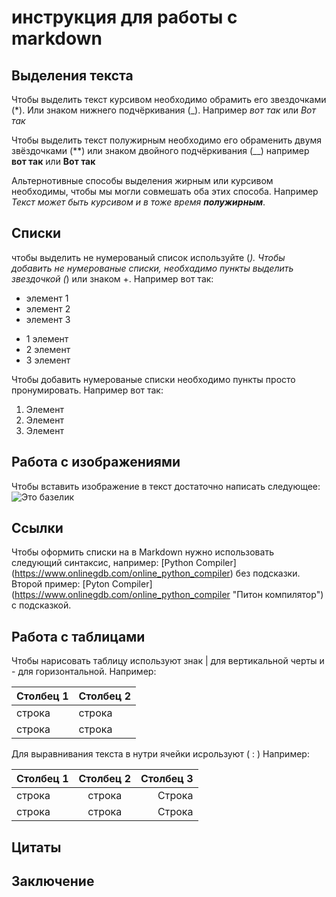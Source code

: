 # инструкция для работы с markdown

## Выделения текста

Чтобы выделить текст курсивом необходимо обрамить его звездочками (*). Или знаком нижнего подчёркивания (_).  Например *вот так* или _Вот так_


Чтобы выделить текст полужирным необходимо его обраменить двумя звёздочками (**) или знаком двойного подчёркивания (__) например **вот так** или __Вот так__

Альтернотивные способы выделения жирным или курсивом необходимы, чтобы мы могли совмешать оба этих способа. Например _Текст может быть курсивом и в тоже время **полужирным**_.


## Списки

чтобы выделить не нумерованый список используйте (*).
Чтобы добавить не нумерованые списки, необхадимо пункты выделить звездочкой (*) или знаком +. Например вот так:
* элемент 1
* элемент 2
* элемент 3

+ 1 элемент
+ 2 элемент
+ 3 элемент

Чтобы добавить нумерованые списки необходимо пункты просто пронумировать. Например вот так:
1. Элемент
2. Элемент
3. Элемент

## Работа с изображениями

Чтобы вставить изображение в текст достаточно написать следующее:
![Это базелик](bazelik.jpg)
## Ссылки
Чтобы оформить списки на в Markdown нужно использовать следующий синтаксис, например:
[Python Compiler] (https://www.onlinegdb.com/online_python_compiler) без подсказки.
Второй пример:
[Pyton Compiler] (https://www.onlinegdb.com/online_python_compiler "Питон компилятор") с подсказкой.

## Работа с таблицами
Чтобы нарисовать таблицу используют знак | для вертикальной черты и - для горизонтальной.
Например:

| Столбец 1 | Столбец 2 |
|-----------|-----------|
| строка    | строка    |
|    строка | строка    |

Для выравнивания текста в нутри ячейки исрользуют ( : )
Например:

| Столбец 1 | Столбец 2 | Столбец 3 |
|:--------- |:---------:| ---------:|
| строка    | строка    | Строка    |
| строка    | строка    | Строка    |



## Цитаты

## Заключение

